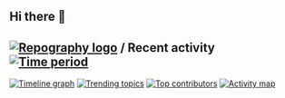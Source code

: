 ## Hi there 👋

## [![Repography logo](https://images.repography.com/logo.svg)](https://repography.com) / Recent activity [![Time period](https://images.repography.com/32863324/shortlink-org/.github/recent-activity/NQvEcTgl6s9mamF4gP9FyWpLY4lQAB2TIyiZUmaG9uk_badge.svg)](https://repography.com)

[![Timeline graph](https://images.repography.com/32863324/shortlink-org/.github/recent-activity/NQvEcTgl6s9mamF4gP9FyWpLY4lQAB2TIyiZUmaG9uk_timeline.svg)](https://github.com/shortlink-org/.github/commits)
[![Trending topics](https://images.repography.com/32863324/shortlink-org/.github/recent-activity/NQvEcTgl6s9mamF4gP9FyWpLY4lQAB2TIyiZUmaG9uk_words.svg)](https://github.com/shortlink-org/.github/commits)
[![Top contributors](https://images.repography.com/32863324/shortlink-org/.github/recent-activity/NQvEcTgl6s9mamF4gP9FyWpLY4lQAB2TIyiZUmaG9uk_users.svg)](https://github.com/shortlink-org/.github/graphs/contributors)
[![Activity map](https://images.repography.com/32863324/shortlink-org/.github/recent-activity/NQvEcTgl6s9mamF4gP9FyWpLY4lQAB2TIyiZUmaG9uk_map.svg)](https://github.com/shortlink-org/.github/commits)
